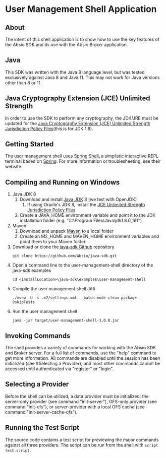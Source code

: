 # User Management Shell Application	

## About
The intent of this shell application is to show how to use the key features of the Absio SDK and its use with the Absio Broker application.

## Java
This SDK was written with the Java 8 language level, but was tested exclusively against Java 8 and Java 11. This may not work for Java versions other than 8 or 11.

## Java Cryptography Extension (JCE) Unlimited Strength
In order to use the SDK to perform any cryptography, the JDK/JRE must be updated for the [Java Cryptography Extension (JCE) Unlimited Strength Jurisdiction Policy Files](http://www.oracle.com/technetwork/java/javase/downloads/jce8-download-2133166.html)(this is for JDK 1.8).

## Getting Started

The user management shell uses [Spring Shell](https://projects.spring.io/spring-shell/), a simplistic interactive REPL terminal based on [Spring](https://spring.io/). For more information or troublesheeting, see their website.

## Compiling and Running on Windows

1. Java JDK 8
    1. Download and install [Java JDK](http://www.oracle.com/technetwork/java/javase/downloads/index.html) 8 (we test with OpenJDK)
        1. If using Oracle's JDK 8, install the [JCE Unlimited Strength Jurisdiction Policy Files](http://www.oracle.com/technetwork/java/javase/downloads/jce8-download-2133166.html)
    1. Create a JAVA_HOME environment variable and point it to the JDK installation folder (e.g. "C:\Program Files\Java\jdk1.8.0_161")
1. Maven    
    1. Download and unpack [Maven](http://maven.apache.org/download.cgi) to a local folder
    1. Create an M2_HOME and MAVEN_HOME environment variables and point them to your Maven folder 
1. Download or clone the [java-sdk Github](https://github.com/Absio/java-sdk) repository
    ```
    git clone https://github.com/Absio/java-sdk.git
    ```
1. Open a command line to the user-management-shell directory of the java-sdk examples
    ```
    cd <installLocation>\java-sdk\examples\user-management-shell
    ```
1. Compile the user management shell JAR
    ```
    ./mvnw -U -s .m2/settings.xml --batch-mode clean package -DskipTests
    ```
1. Run the user management shell
    ```
    java -jar target/user-management-shell-1.0.0.jar
    ```

## Invoking Commands
The shell provides a variety of commands for working with the Absio SDK and Broker server. For a full list of commands, use the "help" command to get more information. All commands are disabled until the session has been initialized (see #Selecting a Provider), and most other commands cannot be accessed until authenticated via "register" or "login".

## Selecting a Provider
Before the shell can be utilized, a data provider must be initialized: the server-only provider (see command "init-server"), OFS-only provider (see command "init-ofs"), or server-provider with a local OFS cache (see command "init-server-cache-ofs").

## Running the Test Script
The source code contains a test script for previewing the major commands against all three providers. The script can be run from the shell with ```script test.script```.